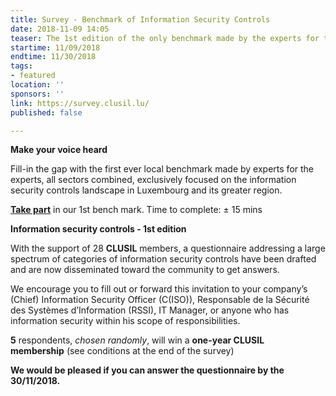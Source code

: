 ```yaml
---
title: Survey - Benchmark of Information Security Controls
date: 2018-11-09 14:05
teaser: The 1st edition of the only benchmark made by the experts for the experts.
startime: 11/09/2018
endtime: 11/30/2018
tags:
- featured
location: ''
sponsors: ''
link: https://survey.clusil.lu/
published: false

---
```

**Make your voice heard**

Fill-in the gap with the first ever local benchmark made by experts for the experts, all sectors combined, exclusively focused on the information security controls landscape in Luxembourg and its greater region.

[**Take part**](https://survey.clusil.lu/) in our 1st bench mark. Time to complete: ± 15 mins

**Information security controls - 1st edition**

With the support of 28 **CLUSIL** members, a questionnaire addressing a large spectrum of categories of information security controls have been drafted and are now disseminated toward the community to get answers.

We encourage you to fill out or forward this invitation to your company’s (Chief) Information Security Officer (C(ISO)), Responsable de la Sécurité des Systèmes d’Information (RSSI), IT Manager, or anyone who has information security within his scope of responsibilities.

**5** respondents, _chosen randomly_, will win a **one-year CLUSIL membership** (see conditions at the end of the survey)

**We would be pleased if you can answer the questionnaire by the 30/11/2018.** 